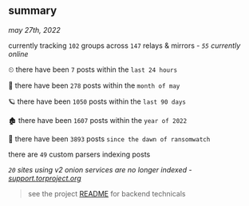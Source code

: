 
## summary
_may 27th, 2022_

currently tracking `102` groups across `147` relays & mirrors - _`55` currently online_

⏲ there have been `7` posts within the `last 24 hours`

🦈 there have been `278` posts within the `month of may`

🪐 there have been `1050` posts within the `last 90 days`

🏚 there have been `1607` posts within the `year of 2022`

🦕 there have been `3893` posts `since the dawn of ransomwatch`

there are `49` custom parsers indexing posts

_`20` sites using v2 onion services are no longer indexed - [support.torproject.org](https://support.torproject.org/onionservices/v2-deprecation/)_

> see the project [README](https://github.com/joshhighet/ransomwatch#ransomwatch--) for backend technicals
